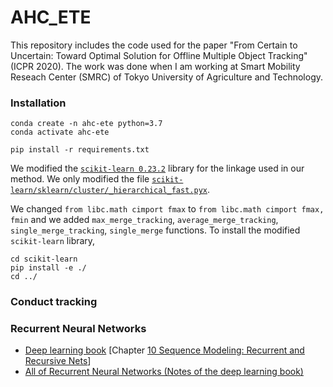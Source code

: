 # AHC_ETE

This repository includes the code used for the paper "From Certain to Uncertain: Toward Optimal Solution for Offline Multiple Object Tracking" (ICPR 2020).
The work was done when I am working at Smart Mobility Reseach Center (SMRC) of Tokyo University of Agriculture and Technology.


### Installation

```
conda create -n ahc-ete python=3.7
conda activate ahc-ete

pip install -r requirements.txt

```

We modified the [`scikit-learn 0.23.2`](https://github.com/scikit-learn/scikit-learn) library for the linkage
used in our method.
We only modified the file [`scikit-learn/sklearn/cluster/_hierarchical_fast.pyx`](scikit-learn/sklearn/cluster/_hierarchical_fast.pyx).

We changed `from libc.math cimport fmax` to `from libc.math cimport fmax, fmin` and
we added `max_merge_tracking`, `average_merge_tracking`, 
`single_merge_tracking`, `single_merge` functions.
To install the modified `scikit-learn` library, 

```
cd scikit-learn
pip install -e ./
cd ../
```


### Conduct tracking


### Recurrent Neural Networks

* [Deep learning book](http://www.deeplearningbook.org/) 
[Chapter [10 Sequence Modeling: Recurrent and Recursive Nets](http://www.deeplearningbook.org/contents/rnn.html)]
* [All of Recurrent Neural Networks (Notes of the deep learning book)](https://medium.com/@jianqiangma/all-about-recurrent-neural-networks-9e5ae2936f6e)

